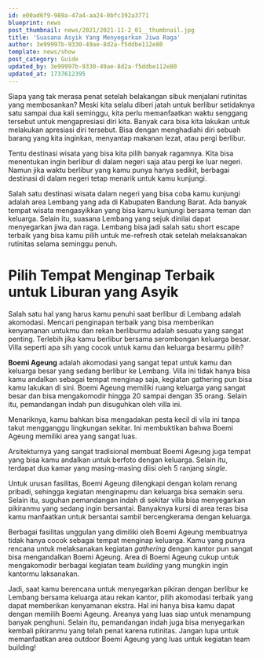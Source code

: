 ```yaml
---
id: e00ad6f9-989a-47a4-aa24-0bfc392a3771
blueprint: news
post_thumbnail: news/2021/2021-11-2_01__thumbnail.jpg
title: 'Suasana Asyik Yang Menyegarkan Jiwa Raga'
author: 3e99997b-9330-49ae-8d2a-f5ddbe112e80
template: news/show
post_category: Guide
updated_by: 3e99997b-9330-49ae-8d2a-f5ddbe112e80
updated_at: 1737612395
---
```

Siapa yang tak merasa penat setelah belakangan sibuk menjalani rutinitas yang membosankan? Meski kita selalu diberi jatah untuk berlibur setidaknya satu sampai dua kali seminggu, kita perlu memanfaatkan waktu senggang tersebut untuk mengapresiasi diri kita. Banyak cara bisa kita lakukan untuk melakukan apresiasi diri tersebut. Bisa dengan menghadiahi diri sebuah barang yang kita inginkan, menyantap makanan lezat, atau pergi berlibur.

Tentu destinasi wisata yang bisa kita pilih banyak ragamnya. Kita bisa menentukan ingin berlibur di dalam negeri saja atau pergi ke luar negeri. Namun jika waktu berlibur yang kamu punya hanya sedikit, berbagai destinasi di dalam negeri tetap menarik untuk kamu kunjungi.

Salah satu destinasi wisata dalam negeri yang bisa coba kamu kunjungi adalah area Lembang yang ada di Kabupaten Bandung Barat. Ada banyak tempat wisata mengasyikkan yang bisa kamu kunjungi bersama teman dan keluarga. Selain itu, suasana Lembang yang sejuk dinilai dapat menyegarkan jiwa dan raga. Lembang bisa jadi salah satu short escape terbaik yang bisa kamu pilih untuk me-refresh otak setelah melaksanakan rutinitas selama seminggu penuh.

# Pilih Tempat Menginap Terbaik untuk Liburan yang Asyik

Salah satu hal yang harus kamu penuhi saat berlibur di Lembang adalah akomodasi. Mencari penginapan terbaik yang bisa memberikan kenyamanan untukmu dan rekan berliburmu adalah sesuatu yang sangat penting. Terlebih jika kamu berlibur bersama serombongan keluarga besar. Villa seperti apa sih yang cocok untuk kamu dan keluarga besarmu pilih?

**Boemi Ageung** adalah akomodasi yang sangat tepat untuk kamu dan keluarga besar yang sedang berlibur ke Lembang. Villa ini tidak hanya bisa kamu andalkan sebagai tempat menginap saja, kegiatan gathering pun bisa kamu lakukan di sini. Boemi Ageung memiliki ruang keluarga yang sangat besar dan bisa mengakomodir hingga 20 sampai dengan 35 orang. Selain itu, pemandangan indah pun disuguhkan oleh villa ini.

Menariknya, kamu bahkan bisa mengadakan pesta kecil di vila ini tanpa takut mengganggu lingkungan sekitar. Ini membuktikan bahwa Boemi Ageung memiliki area yang sangat luas.

Arsitekturnya yang sangat tradisional membuat Boemi Ageung juga tempat yang bisa kamu andalkan untuk berfoto dengan keluarga. Selain itu, terdapat dua kamar yang masing-masing diisi oleh 5 ranjang _single_.

Untuk urusan fasilitas, Boemi Ageung dilengkapi dengan kolam renang pribadi, sehingga kegiatan menginapmu dan keluarga bisa semakin seru. Selain itu, suguhan pemandangan indah di sekitar villa bisa menyegarkan pikiranmu yang sedang ingin bersantai. Banyaknya kursi di area teras bisa kamu manfaatkan untuk bersantai sambil bercengkerama dengan keluarga.

Berbagai fasilitas unggulan yang dimiliki oleh Boemi Ageung membuatnya tidak hanya cocok sebagai tempat menginap keluarga. Kamu yang punya rencana untuk melaksanakan kegiatan _gathering_ dengan kantor pun sangat bisa mengandalkan Boemi Ageung. Area di Boemi Ageung cukup untuk mengakomodir berbagai kegiatan team _building_ yang mungkin ingin kantormu laksanakan.

Jadi, saat kamu berencana untuk menyegarkan pikiran dengan berlibur ke Lembang bersama keluarga atau rekan kantor, pilih akomodasi terbaik yang dapat memberikan kenyamanan ekstra. Hal ini hanya bisa kamu dapat dengan memilih Boemi Ageung. Areanya yang luas siap untuk menampung banyak penghuni. Selain itu, pemandangan indah juga bisa menyegarkan kembali pikiranmu yang telah penat karena rutinitas. Jangan lupa untuk memanfaatkan area outdoor Boemi Ageung yang luas untuk kegiatan team building!